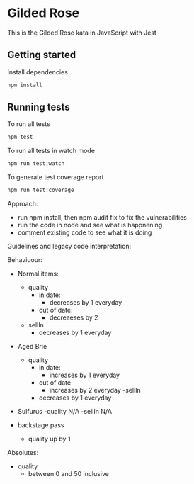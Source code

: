 # Gilded Rose

This is the Gilded Rose kata in JavaScript with Jest

## Getting started

Install dependencies

```sh
npm install
```

## Running tests

To run all tests

```sh
npm test
```

To run all tests in watch mode

```sh
npm run test:watch
```

To generate test coverage report

```sh
npm run test:coverage
```

Approach:

- run npm install, then npm audit fix to fix the vulnerabilities
- run the code in node and see what is happnening
- comment existing code to see what it is doing


Guidelines and legacy code interpretation:

Behaviuour:

  - Normal items: 
    - quality
      - in date:
        - decreases by 1 everyday
      - out of date:
        - decreaeses by 2
    - sellIn
      - decreases by 1 everyday

  - Aged Brie
    - quality
      - in date:
        - increases by 1 everyday
      - out of date
        - increases by 2 everyday
    -sellIn
      - decreases by 1 everyday

  - Sulfurus
    -quality
      N/A
    -sellIn
      N/A

  - backstage pass
    - quality up by 1

  

Absolutes:
  - quality
    - between 0 and 50 inclusive

  